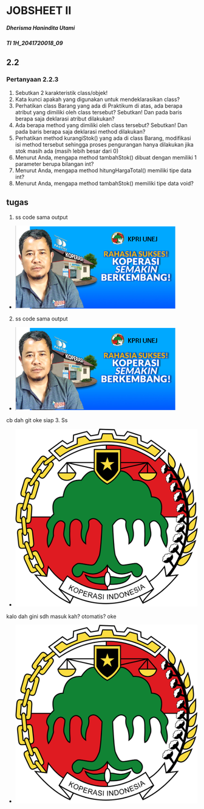 # JOBSHEET II
##### Dherisma Hanindita Utami
##### TI 1H_2041720018_09

## 2.2
### Pertanyaan 2.2.3
1. Sebutkan 2 karakteristik class/objek!
2. Kata kunci apakah yang digunakan untuk mendeklarasikan class?
3. Perhatikan class Barang yang ada di Praktikum di atas, ada berapa atribut yang dimiliki oleh class
tersebut? Sebutkan! Dan pada baris berapa saja deklarasi atribut dilakukan?
4. Ada berapa method yang dimiliki oleh class tersebut? Sebutkan! Dan pada baris berapa saja
deklarasi method dilakukan?
5. Perhatikan method kurangiStok() yang ada di class Barang, modifikasi isi method tersebut
sehingga proses pengurangan hanya dilakukan jika stok masih ada (masih lebih besar dari 0)
6. Menurut Anda, mengapa method tambahStok() dibuat dengan memiliki 1 parameter berupa
bilangan int?
7. Menurut Anda, mengapa method hitungHargaTotal() memiliki tipe data int?
8. Menurut Anda, mengapa method tambahStok() memiliki tipe data void?

## tugas
1. ss code sama output
* <img src="./ss/ssnomor1.png">
2. ss code sama output
* <img src="./ss/ssnomor1.png">
cb dah git oke siap
3. Ss
* <img src="./ss/ssnomor2.png">
kalo dah gini sdh masuk kah? otomatis?
oke
* <img src="./ss/ssnomor2.png">